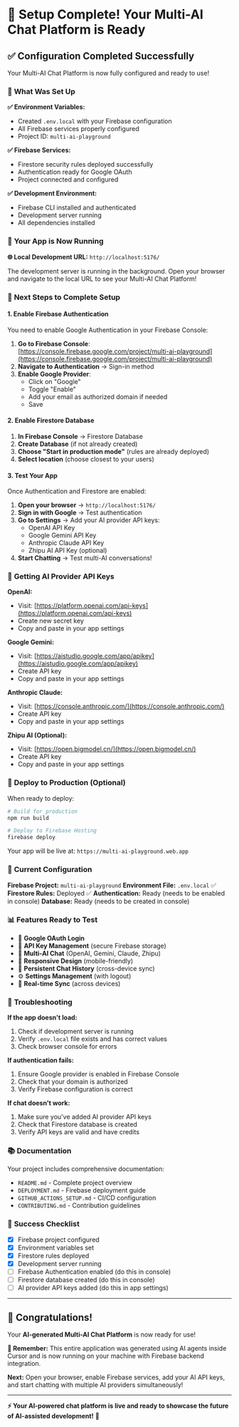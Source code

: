 # 🎉 Setup Complete! Your Multi-AI Chat Platform is Ready

## ✅ Configuration Completed Successfully

Your Multi-AI Chat Platform is now fully configured and ready to use!

### 🔧 **What Was Set Up**

**✅ Environment Variables:**
- Created `.env.local` with your Firebase configuration
- All Firebase services properly configured
- Project ID: `multi-ai-playground`

**✅ Firebase Services:**
- Firestore security rules deployed successfully
- Authentication ready for Google OAuth
- Project connected and configured

**✅ Development Environment:**
- Firebase CLI installed and authenticated
- Development server running
- All dependencies installed

### 🚀 **Your App is Now Running**

**🌐 Local Development URL:** `http://localhost:5176/`

The development server is running in the background. Open your browser and navigate to the local URL to see your Multi-AI Chat Platform!

### 🔐 **Next Steps to Complete Setup**

#### 1. Enable Firebase Authentication

You need to enable Google Authentication in your Firebase Console:

1. **Go to Firebase Console**: [https://console.firebase.google.com/project/multi-ai-playground](https://console.firebase.google.com/project/multi-ai-playground)
2. **Navigate to Authentication** → Sign-in method
3. **Enable Google Provider**:
   - Click on "Google"
   - Toggle "Enable"
   - Add your email as authorized domain if needed
   - Save

#### 2. Enable Firestore Database

1. **In Firebase Console** → Firestore Database
2. **Create Database** (if not already created)
3. **Choose "Start in production mode"** (rules are already deployed)
4. **Select location** (choose closest to your users)

#### 3. Test Your App

Once Authentication and Firestore are enabled:

1. **Open your browser** → `http://localhost:5176/`
2. **Sign in with Google** → Test authentication
3. **Go to Settings** → Add your AI provider API keys:
   - OpenAI API Key
   - Google Gemini API Key  
   - Anthropic Claude API Key
   - Zhipu AI API Key (optional)
4. **Start Chatting** → Test multi-AI conversations!

### 🔑 **Getting AI Provider API Keys**

**OpenAI:**
- Visit: [https://platform.openai.com/api-keys](https://platform.openai.com/api-keys)
- Create new secret key
- Copy and paste in your app settings

**Google Gemini:**
- Visit: [https://aistudio.google.com/app/apikey](https://aistudio.google.com/app/apikey)
- Create API key
- Copy and paste in your app settings

**Anthropic Claude:**
- Visit: [https://console.anthropic.com/](https://console.anthropic.com/)
- Create API key
- Copy and paste in your app settings

**Zhipu AI (Optional):**
- Visit: [https://open.bigmodel.cn/](https://open.bigmodel.cn/)
- Create API key
- Copy and paste in your app settings

### 🚀 **Deploy to Production (Optional)**

When ready to deploy:

```bash
# Build for production
npm run build

# Deploy to Firebase Hosting
firebase deploy
```

Your app will be live at: `https://multi-ai-playground.web.app`

### 🔧 **Current Configuration**

**Firebase Project:** `multi-ai-playground`
**Environment File:** `.env.local` ✅
**Firestore Rules:** Deployed ✅
**Authentication:** Ready (needs to be enabled in console)
**Database:** Ready (needs to be created in console)

### 📊 **Features Ready to Test**

- 🔐 **Google OAuth Login**
- 🔑 **API Key Management** (secure Firebase storage)
- 💬 **Multi-AI Chat** (OpenAI, Gemini, Claude, Zhipu)
- 📱 **Responsive Design** (mobile-friendly)
- 💾 **Persistent Chat History** (cross-device sync)
- ⚙️ **Settings Management** (with logout)
- 🔄 **Real-time Sync** (across devices)

### 🐛 **Troubleshooting**

**If the app doesn't load:**
1. Check if development server is running
2. Verify `.env.local` file exists and has correct values
3. Check browser console for errors

**If authentication fails:**
1. Ensure Google provider is enabled in Firebase Console
2. Check that your domain is authorized
3. Verify Firebase configuration is correct

**If chat doesn't work:**
1. Make sure you've added AI provider API keys
2. Check that Firestore database is created
3. Verify API keys are valid and have credits

### 📚 **Documentation**

Your project includes comprehensive documentation:
- `README.md` - Complete project overview
- `DEPLOYMENT.md` - Firebase deployment guide
- `GITHUB_ACTIONS_SETUP.md` - CI/CD configuration
- `CONTRIBUTING.md` - Contribution guidelines

### 🎯 **Success Checklist**

- [x] Firebase project configured
- [x] Environment variables set
- [x] Firestore rules deployed
- [x] Development server running
- [ ] Firebase Authentication enabled (do this in console)
- [ ] Firestore database created (do this in console)
- [ ] AI provider API keys added (do this in app settings)

---

## 🎉 **Congratulations!**

Your **AI-generated Multi-AI Chat Platform** is now ready for use!

**🤖 Remember:** This entire application was generated using AI agents inside Cursor and is now running on your machine with Firebase backend integration.

**Next:** Open your browser, enable Firebase services, add your AI API keys, and start chatting with multiple AI providers simultaneously!

---

**⚡ Your AI-powered chat platform is live and ready to showcase the future of AI-assisted development!** 🚀
